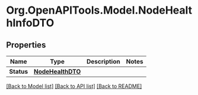 # Org.OpenAPITools.Model.NodeHealthInfoDTO

## Properties

Name | Type | Description | Notes
------------ | ------------- | ------------- | -------------
**Status** | [**NodeHealthDTO**](NodeHealthDTO.md) |  | 

[[Back to Model list]](../README.md#documentation-for-models) [[Back to API list]](../README.md#documentation-for-api-endpoints) [[Back to README]](../README.md)


